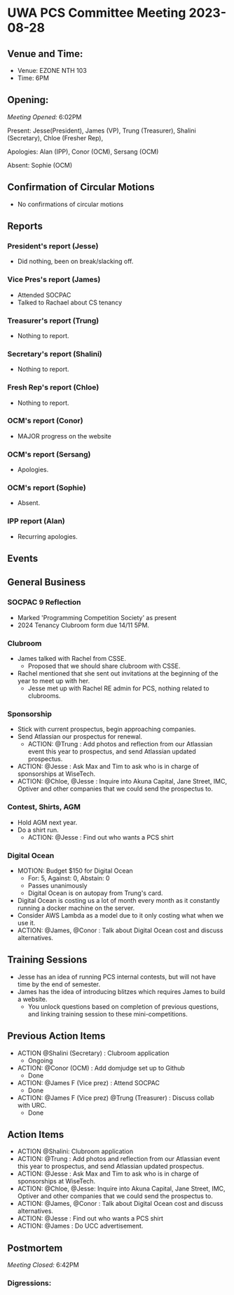 # UWA PCS Committee Meeting 2023-08-28

## Venue and Time:
- Venue: EZONE NTH 103
- Time: 6PM

## Opening:

_Meeting Opened:_ 6:02PM

Present: Jesse(President), James (VP), Trung (Treasurer), Shalini (Secretary), Chloe (Fresher Rep),  

Apologies: Alan (IPP), Conor (OCM), Sersang (OCM)

Absent: Sophie (OCM)

## Confirmation of Circular Motions
- No confirmations of circular motions

## Reports

### President's report (Jesse)
- Did nothing, been on break/slacking off. 

### Vice Pres's report (James)
- Attended SOCPAC
- Talked to Rachael about CS tenancy

### Treasurer's report (Trung)
- Nothing to report.

### Secretary's report (Shalini)
- Nothing to report.

### Fresh Rep's report (Chloe)
- Nothing to report.

### OCM's report (Conor)
- MAJOR progress on the website

### OCM's report (Sersang)
- Apologies.

### OCM's report (Sophie)
- Absent.

### IPP report (Alan)
- Recurring apologies.


## Events

## General Business
### SOCPAC 9 Reflection
- Marked 'Programming Competition Society' as present
- 2024 Tenancy Clubroom form due 14/11 5PM.

### Clubroom
- James talked with Rachel from CSSE.
    - Proposed that we should share clubroom with CSSE.
- Rachel mentioned that she sent out invitations at the beginning of the year to meet up with her.
    - Jesse met up with Rachel RE admin for PCS, nothing related to clubrooms.

### Sponsorship
- Stick with current prospectus, begin approaching companies.
- Send Atlassian our prospectus for renewal. 
    - ACTION: @Trung : Add photos and reflection from our Atlassian event this year to prospectus, and send Atlassian updated prospectus.
- ACTION: @Jesse : Ask Max and Tim to ask who is in charge of sponsorships at WiseTech.
- ACTION: @Chloe, @Jesse : Inquire into Akuna Capital, Jane Street, IMC, Optiver and other companies that we could send the prospectus to.

### Contest, Shirts, AGM 
- Hold AGM next year.
- Do a shirt run.
    - ACTION: @Jesse : Find out who wants a PCS shirt 

### Digital Ocean
- MOTION: Budget $150 for Digital Ocean
    - For: 5, Against: 0, Abstain: 0
    - Passes unanimously
    - Digital Ocean is on autopay from Trung's card.
- Digital Ocean is costing us a lot of month every month as it constantly running a docker machine on the server.
- Consider AWS Lambda as a model due to it only costing what when we use it.
- ACTION: @James, @Conor : Talk about Digital Ocean cost and discuss alternatives.

## Training Sessions
- Jesse has an idea of running PCS internal contests, but will not have time by the end of semester.
- James has the idea of introducing blitzes which requires James to build a website.
    - You unlock questions based on completion of previous questions, and linking training session to these mini-competitions.

## Previous Action Items
* ACTION @Shalini (Secretary) : Clubroom application
    * Ongoing
* ACTION: @Conor (OCM) : Add domjudge set up to Github
    * Done
* ACTION: @James F (Vice prez) : Attend SOCPAC
    * Done
* ACTION: @James F (Vice prez)  @Trung (Treasurer) : Discuss collab with URC.
    * Done

## Action Items
* ACTION @Shalini: Clubroom application
* ACTION: @Trung : Add photos and reflection from our Atlassian event this year to prospectus, and send Atlassian updated prospectus.
* ACTION: @Jesse : Ask Max and Tim to ask who is in charge of sponsorships at WiseTech.
* ACTION: @Chloe, @Jesse: Inquire into Akuna Capital, Jane Street, IMC, Optiver and other companies that we could send the prospectus to.
* ACTION: @James, @Conor : Talk about Digital Ocean cost and discuss alternatives.
* ACTION: @Jesse : Find out who wants a PCS shirt 
* ACTION: @James : Do UCC advertisement.

## Postmortem

_Meeting Closed:_ 6:42PM

### Digressions: 
